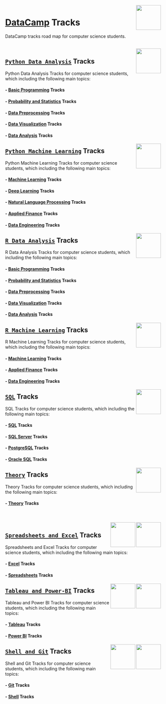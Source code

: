 <img align="right" width="80" height="80" src="https://github.com/cs-MohamedAyman/DataCamp-Tracks/blob/master/organizations-logos/datacamp.jpg">

# [DataCamp](https://learn.datacamp.com/) Tracks
DataCamp tracks road map for computer science students.

<br>
<img align="right" width="80" height="80" src="https://github.com/cs-MohamedAyman/DataCamp-Tracks/blob/master/organizations-logos/python.jpg">

## [`Python Data Analysis`](https://github.com/cs-MohamedAyman/DataCamp-Tracks/blob/master/Python-Data-Analysis-Tracks/README.md) Tracks
Python Data Analysis Tracks for computer science students, which including the following main topics:

#### - [Basic Programming](https://github.com/cs-MohamedAyman/DataCamp-Tracks/blob/master/Python-Data-Analysis-Tracks/README.md) Tracks
#### - [Probability and Statistics](https://github.com/cs-MohamedAyman/DataCamp-Tracks/blob/master/Python-Data-Analysis-Tracks/README.md) Tracks
#### - [Data Preprocessing](https://github.com/cs-MohamedAyman/DataCamp-Tracks/blob/master/Python-Data-Analysis-Tracks/README.md) Tracks
#### - [Data Visualization](https://github.com/cs-MohamedAyman/DataCamp-Tracks/blob/master/Python-Data-Analysis-Tracks/README.md) Tracks
#### - [Data Analysis](https://github.com/cs-MohamedAyman/DataCamp-Tracks/blob/master/Python-Data-Analysis-Tracks/README.md) Tracks

<img align="right" width="80" height="80" src="https://github.com/cs-MohamedAyman/DataCamp-Tracks/blob/master/organizations-logos/python.jpg">

## [`Python Machine Learning`](https://github.com/cs-MohamedAyman/DataCamp-Tracks/blob/master/Python-Machine-Learning-Tracks/README.md) Tracks
Python Machine Learning Tracks for computer science students, which including the following main topics:

#### - [Machine Learning](https://github.com/cs-MohamedAyman/DataCamp-Tracks/blob/master/Python-Machine-Learning-Tracks/README.md) Tracks
#### - [Deep Learning](https://github.com/cs-MohamedAyman/DataCamp-Tracks/blob/master/Python-Machine-Learning-Tracks/README.md) Tracks
#### - [Natural Language Processing](https://github.com/cs-MohamedAyman/DataCamp-Tracks/blob/master/Python-Machine-Learning-Tracks/README.md) Tracks
#### - [Applied Finance](https://github.com/cs-MohamedAyman/DataCamp-Tracks/blob/master/Python-Machine-Learning-Tracks/README.md) Tracks
#### - [Data Engineering](https://github.com/cs-MohamedAyman/DataCamp-Tracks/blob/master/Python-Machine-Learning-Tracks/README.md) Tracks

<img align="right" width="80" height="80" src="https://github.com/cs-MohamedAyman/DataCamp-Tracks/blob/master/organizations-logos/r.jpg">

## [`R Data Analysis`](https://github.com/cs-MohamedAyman/DataCamp-Tracks/blob/master/R-Data-Analysis-Tracks/README.md) Tracks
R Data Analysis Tracks for computer science students, which including the following main topics:

#### - [Basic Programming](https://github.com/cs-MohamedAyman/DataCamp-Tracks/blob/master/R-Data-Analysis-Tracks/README.md) Tracks
#### - [Probability and Statistics](https://github.com/cs-MohamedAyman/DataCamp-Tracks/blob/master/R-Data-Analysis-Tracks/README.md) Tracks
#### - [Data Preprocessing](https://github.com/cs-MohamedAyman/DataCamp-Tracks/blob/master/R-Data-Analysis-Tracks/README.md) Tracks
#### - [Data Visualization](https://github.com/cs-MohamedAyman/DataCamp-Tracks/blob/master/R-Data-Analysis-Tracks/README.md) Tracks
#### - [Data Analysis](https://github.com/cs-MohamedAyman/DataCamp-Tracks/blob/master/R-Data-Analysis-Tracks/README.md) Tracks

<img align="right" width="80" height="80" src="https://github.com/cs-MohamedAyman/DataCamp-Tracks/blob/master/organizations-logos/r.jpg">

## [`R Machine Learning`](https://github.com/cs-MohamedAyman/DataCamp-Tracks/blob/master/R-Machine-Learning-Tracks/README.md) Tracks
R Machine Learning Tracks for computer science students, which including the following main topics:

#### - [Machine Learning](https://github.com/cs-MohamedAyman/DataCamp-Tracks/blob/master/R-Machine-Learning-Tracks/README.md) Tracks
#### - [Applied Finance](https://github.com/cs-MohamedAyman/DataCamp-Tracks/blob/master/R-Machine-Learning-Tracks/README.md) Tracks
#### - [Data Engineering](https://github.com/cs-MohamedAyman/DataCamp-Tracks/blob/master/R-Machine-Learning-Tracks/README.md) Tracks

<img align="right" width="80" height="80" src="https://github.com/cs-MohamedAyman/DataCamp-Tracks/blob/master/organizations-logos/sql.jpg">

## [`SQL`](https://github.com/cs-MohamedAyman/DataCamp-Tracks/blob/master/SQL-Tracks/README.md) Tracks
SQL Tracks for computer science students, which including the following main topics:

#### - [SQL](https://github.com/cs-MohamedAyman/DataCamp-Tracks/blob/master/SQL-Tracks/README.md) Tracks
#### - [SQL Server](https://github.com/cs-MohamedAyman/DataCamp-Tracks/blob/master/SQL-Tracks/README.md) Tracks
#### - [PostgreSQL](https://github.com/cs-MohamedAyman/DataCamp-Tracks/blob/master/SQL-Tracks/README.md) Tracks
#### - [Oracle SQL](https://github.com/cs-MohamedAyman/DataCamp-Tracks/blob/master/SQL-Tracks/README.md) Tracks

<img align="right" width="80" height="80" src="https://github.com/cs-MohamedAyman/DataCamp-Tracks/blob/master/organizations-logos/theory.jpg">

## [`Theory`](https://github.com/cs-MohamedAyman/DataCamp-Tracks/blob/master/Theory-Tracks/README.md) Tracks
Theory Tracks for computer science students, which including the following main topics:

#### - [Theory](https://github.com/cs-MohamedAyman/DataCamp-Tracks/blob/master/Theory-Tracks/README.md) Tracks

<br><br>
<img align="right" width="80" height="80" src="https://github.com/cs-MohamedAyman/DataCamp-Tracks/blob/master/organizations-logos/excel.jpg">
<img align="right" width="80" height="80" src="https://github.com/cs-MohamedAyman/DataCamp-Tracks/blob/master/organizations-logos/spreadsheet.jpg">

## [`Spreadsheets and Excel`](https://github.com/cs-MohamedAyman/DataCamp-Tracks/blob/master/Spreadsheets-and-Excel-Tracks/README.md) Tracks
Spreadsheets and Excel Tracks for computer science students, which including the following main topics:

#### - [Excel](https://github.com/cs-MohamedAyman/DataCamp-Tracks/blob/master/Spreadsheets-and-Excel-Tracks/README.md) Tracks
#### - [Spreadsheets](https://github.com/cs-MohamedAyman/DataCamp-Tracks/blob/master/Spreadsheets-and-Excel-Tracks/README.md) Tracks

<img align="right" width="80" height="80" src="https://github.com/cs-MohamedAyman/DataCamp-Tracks/blob/master/organizations-logos/power-bi.jpg">
<img align="right" width="80" height="80" src="https://github.com/cs-MohamedAyman/DataCamp-Tracks/blob/master/organizations-logos/tableau.jpg">

## [`Tableau and Power-BI`](https://github.com/cs-MohamedAyman/DataCamp-Tracks/blob/master/Tableau-and-Power-BI-Tracks/README.md) Tracks
Tableau and Power BI Tracks for computer science students, which including the following main topics:

#### - [Tableau](https://github.com/cs-MohamedAyman/DataCamp-Tracks/blob/master/Tableau-and-Power-BI-Tracks/README.md) Tracks
#### - [Power BI](https://github.com/cs-MohamedAyman/DataCamp-Tracks/blob/master/Tableau-and-Power-BI-Tracks/README.md) Tracks

<img align="right" width="80" height="80" src="https://github.com/cs-MohamedAyman/DataCamp-Tracks/blob/master/organizations-logos/shell.jpg">
<img align="right" width="80" height="80" src="https://github.com/cs-MohamedAyman/DataCamp-Tracks/blob/master/organizations-logos/git.jpg">

## [`Shell and Git`](https://github.com/cs-MohamedAyman/DataCamp-Tracks/blob/master/Shell-and-Git-Tracks/README.md) Tracks
Shell and Git Tracks for computer science students, which including the following main topics:

#### - [Git](https://github.com/cs-MohamedAyman/DataCamp-Tracks/blob/master/Shell-and-Git-Tracks/README.md) Tracks
#### - [Shell](https://github.com/cs-MohamedAyman/DataCamp-Tracks/blob/master/Shell-and-Git-Tracks/README.md) Tracks
